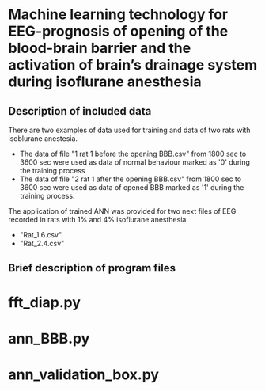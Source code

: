 # Machine learning technology for EEG-prognosis of opening of the blood-brain barrier and the activation of brain’s drainage system during isoflurane anesthesia

## Description of included data
There are two examples of data used for training and data of two rats with isoblurane anestesia.
* The data of file "1 rat 1 before the opening BBB.csv" from 1800 sec to 3600 sec were used as data of normal behaviour marked as '0' during the training process
* The data of file "2 rat 1 after the opening BBB.csv" from 1800 sec to 3600 sec were used as data of opened BBB marked as '1' during the training process.

The application of trained ANN was provided for two next files of EEG recorded in rats with 1% and 4% isoflurane anesthesia.
* "Rat_1.6.csv"
* "Rat_2.4.csv"


## Brief description of program files
# fft_diap.py

# ann_BBB.py

# ann_validation_box.py
